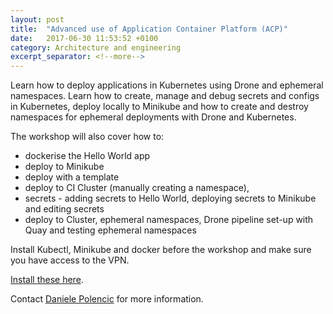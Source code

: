 ```yaml
---
layout: post
title:  "Advanced use of Application Container Platform (ACP)"
date:   2017-06-30 11:53:52 +0100
category: Architecture and engineering
excerpt_separator: <!--more-->
---
```


Learn how to deploy applications in Kubernetes using Drone and ephemeral namespaces. Learn how to create, manage and debug secrets and configs in Kubernetes, deploy locally to Minikube and how to create and destroy namespaces for ephemeral deployments with Drone and Kubernetes.  

The workshop will also cover how to:

* dockerise the Hello World app
* deploy to Minikube
* deploy with a template
* deploy to CI Cluster (manually creating a namespace),
* secrets - adding secrets to Hello World, deploying secrets to Minikube and editing secrets
* deploy to Cluster, ephemeral namespaces, Drone pipeline set-up with Quay and testing ephemeral namespaces

Install Kubectl, Minikube and docker before the workshop and make sure you have access to the VPN.  

[Install these here](https://github.com/UKHomeOffice/application-container-platform).

Contact <a href="mailto:CentreOfExcellenceCentral@digital.homeoffice.gov.uk">Daniele Polencic</a> for more information.
